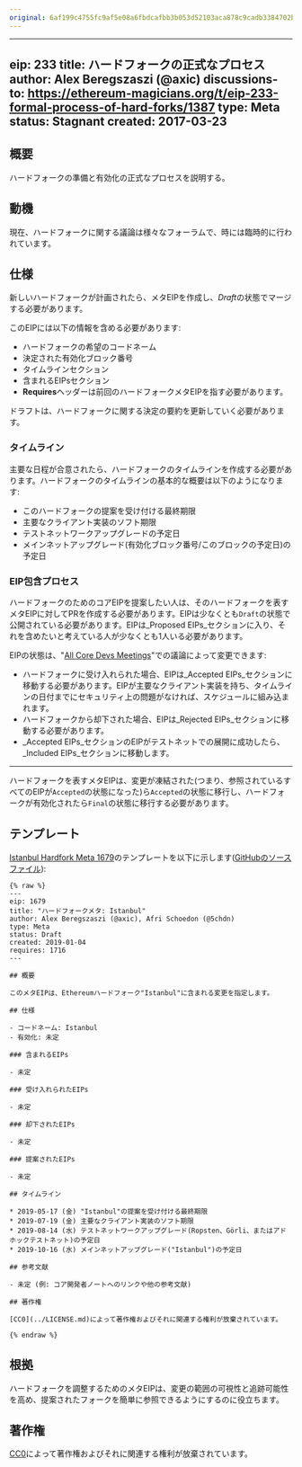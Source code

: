 ```yaml
---
original: 6af199c4755fc9af5e08a6fbdcafbb3b053d52103aca878c9cadb3384702b846
---
```


---
eip: 233
title: ハードフォークの正式なプロセス
author: Alex Beregszaszi (@axic)
discussions-to: https://ethereum-magicians.org/t/eip-233-formal-process-of-hard-forks/1387
type: Meta
status: Stagnant
created: 2017-03-23
---

## 概要

ハードフォークの準備と有効化の正式なプロセスを説明する。

## 動機

現在、ハードフォークに関する議論は様々なフォーラムで、時には臨時的に行われています。

## 仕様

新しいハードフォークが計画されたら、メタEIPを作成し、*Draft*の状態でマージする必要があります。

このEIPには以下の情報を含める必要があります:
- ハードフォークの希望のコードネーム
- 決定された有効化ブロック番号
- タイムラインセクション
- 含まれるEIPsセクション
- **Requires**ヘッダーは前回のハードフォークメタEIPを指す必要があります。

ドラフトは、ハードフォークに関する決定の要約を更新していく必要があります。

### タイムライン

主要な日程が合意されたら、ハードフォークのタイムラインを作成する必要があります。ハードフォークのタイムラインの基本的な概要は以下のようになります:
* このハードフォークの提案を受け付ける最終期限
* 主要なクライアント実装のソフト期限
* テストネットワークアップグレードの予定日
* メインネットアップグレード(有効化ブロック番号/このブロックの予定日)の予定日

### EIP包含プロセス

ハードフォークのためのコアEIPを提案したい人は、そのハードフォークを表すメタEIPに対してPRを作成する必要があります。EIPは少なくとも`Draft`の状態で公開されている必要があります。EIPは_Proposed EIPs_セクションに入り、それを含めたいと考えている人が少なくとも1人いる必要があります。

EIPの状態は、"[All Core Devs Meetings](https://github.com/ethereum/pm/)"での議論によって変更できます:
- ハードフォークに受け入れられた場合、EIPは_Accepted EIPs_セクションに移動する必要があります。EIPが主要なクライアント実装を持ち、タイムラインの日付までにセキュリティ上の問題がなければ、スケジュールに組み込まれます。
- ハードフォークから却下された場合、EIPは_Rejected EIPs_セクションに移動する必要があります。
- _Accepted EIPs_セクションのEIPがテストネットでの展開に成功したら、_Included EIPs_セクションに移動します。

---

ハードフォークを表すメタEIPは、変更が凍結された(つまり、参照されているすべてのEIPが`Accepted`の状態になった)ら`Accepted`の状態に移行し、ハードフォークが有効化されたら`Final`の状態に移行する必要があります。

## テンプレート

[Istanbul Hardfork Meta 1679](./eip-1679.md)のテンプレートを以下に示します([GitHubのソースファイル](./eip-1679.md)):

```
{% raw %}
---
eip: 1679
title: "ハードフォークメタ: Istanbul"
author: Alex Beregszaszi (@axic), Afri Schoedon (@5chdn)
type: Meta
status: Draft
created: 2019-01-04
requires: 1716
---

## 概要

このメタEIPは、Ethereumハードフォーク"Istanbul"に含まれる変更を指定します。

## 仕様

- コードネーム: Istanbul
- 有効化: 未定

### 含まれるEIPs

- 未定

### 受け入れられたEIPs

- 未定

### 却下されたEIPs

- 未定

### 提案されたEIPs

- 未定

## タイムライン

* 2019-05-17 (金) "Istanbul"の提案を受け付ける最終期限
* 2019-07-19 (金) 主要なクライアント実装のソフト期限
* 2019-08-14 (水) テストネットワークアップグレード(Ropsten、Görli、またはアドホックテストネット)の予定日
* 2019-10-16 (水) メインネットアップグレード("Istanbul")の予定日

## 参考文献

- 未定 (例: コア開発者ノートへのリンクや他の参考文献)

## 著作権

[CC0](../LICENSE.md)によって著作権およびそれに関連する権利が放棄されています。

{% endraw %}
```

## 根拠

ハードフォークを調整するためのメタEIPは、変更の範囲の可視性と追跡可能性を高め、提案されたフォークを簡単に参照できるようにするのに役立ちます。

## 著作権

[CC0](../LICENSE.md)によって著作権およびそれに関連する権利が放棄されています。